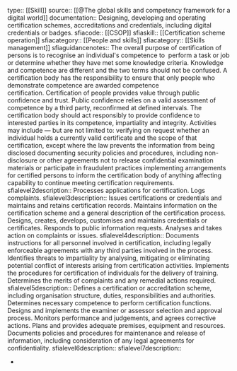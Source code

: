 type:: [[Skill]]
source:: [[@The global skills and competency framework for a digital world]]
documentation:: Designing, developing and operating certification schemes, accreditations and credentials, including digital credentials or badges.
sfiacode:: [[CSOP]]
sfiaskill:: [[Certification scheme operation]]
sfiacategory:: [[People and skills]]
sfiacategory:: [[Skills management]]
sfiaguidancenotes:: The overall purpose of certification of persons is to recognise an individual's competence to  perform a task or job or determine whether they have met some knowledge criteria. Knowledge and competence are different and the two terms should not be confused. A certification body has the responsibility to ensure that only people who demonstrate competence are awarded competence certification. Certification of people provides value through public confidence and trust. Public confidence relies on a valid assessment of competence by a third party, reconfirmed at defined intervals. The certification body should act responsibly to provide confidence to interested parties in its competence, impartiality and integrity. Activities may include — but are not limited to: verifying on request whether an individual holds a currently valid certificate and the scope of that certification, except where the law prevents the information from being disclosed
documenting security policies and procedures, including non-disclosure or other agreements not to release confidential examination materials or participate in fraudulent practices
implementing arrangements for certified persons to inform the certification body of anything affecting capability to continue meeting certification requirements.
sfialevel2description:: Processes applications for certification. Logs complaints.
sfialevel3description:: Issues certifications or credentials and maintains and retains certification records. Maintains information on the certification scheme and a general description of the certification process. Designs, creates, develops, customises and maintains credentials or certificates. Responds to public information requests. Analyses and takes action on complaints or issues.
sfialevel4description:: Documents instructions for all personnel involved in certification, including legally enforceable agreements with any third parties involved in the process. 
Identifies threats to impartiality by analysing, mitigating or eliminating potential conflict of interests arising from certification activities. Implements the procedures for certification of individuals for the delivery of training. Determines the merits of complaints and any remedial actions required.
sfialevel5description:: Defines a certification or accreditation scheme, including organisation structure, duties, responsibilities and authorities. 
Determines necessary competence to perform certification functions. Designs and implements the examiner or assessor selection and approval process. 
Monitors performance and judgements, and agrees corrective actions. Plans and provides adequate premises, equipment and resources. 
Documents policies and procedures for maintenance and release of information, including consideration of any legal agreements for confidentiality.
sfialevel6description::
sfialevel7description::

-